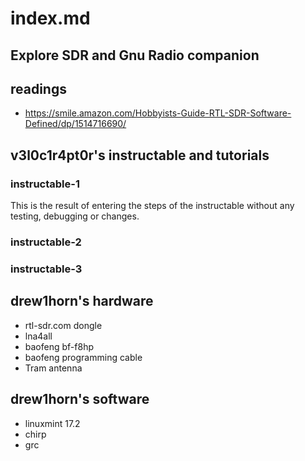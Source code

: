# index.md

## Explore SDR and Gnu Radio companion

## readings
* https://smile.amazon.com/Hobbyists-Guide-RTL-SDR-Software-Defined/dp/1514716690/

## v3l0c1r4pt0r's instructable and tutorials
### instructable-1
This is the result of entering the steps of the instructable without any testing, debugging or changes.
### instructable-2
### instructable-3

## drew1horn's hardware
* rtl-sdr.com dongle
* lna4all
* baofeng bf-f8hp
* baofeng programming cable
* Tram antenna

## drew1horn's software
* linuxmint 17.2
* chirp
* grc
